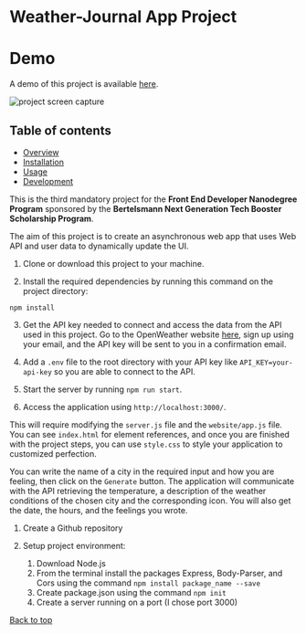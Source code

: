 # Weather-Journal App Project

# Demo

A demo of this project is available [here]().

![project screen capture][def]

## Table of contents

[top]: #top

- [Overview][overview]
- [Installation][installation]
- [Usage][usage]
- [Development][development]

[overview]: #overview

This is the third mandatory project for the **Front End Developer Nanodegree Program** sponsored by the **Bertelsmann Next Generation Tech Booster Scholarship Program**.

The aim of this project is to create an asynchronous web app that uses Web API and user data to dynamically update the UI.

[installation]: #installation

1. Clone or download this project to your machine.

2. Install the required dependencies by running this command on the project directory:

```
npm install
```

3. Get the API key needed to connect and access the data from the API used in this project. Go to the OpenWeather website [here](https://openweathermap.org/), sign up using your email, and the API key will be sent to you in a confirmation email.

4. Add a `.env` file to the root directory with your API key like `API_KEY=your-api-key` so you are able to connect to the API.

5. Start the server by running `npm run start`.

6. Access the application using `http://localhost:3000/`.

This will require modifying the `server.js` file and the `website/app.js` file. You can see `index.html` for element references, and once you are finished with the project steps, you can use `style.css` to style your application to customized perfection.

[usage]: #usage

You can write the name of a city in the required input and how you are feeling, then click on the `Generate` button. The application will communicate with the API retrieving the temperature, a description of the weather conditions of the chosen city and the corresponding icon. You will also get the date, the hours, and the feelings you wrote.

[development]: #development

1. Create a Github repository

2. Setup project environment:
   1. Download Node.js
   2. From the terminal install the packages Express, Body-Parser, and Cors using the command `npm install package_name --save`
   3. Create package.json using the command `npm init`
   4. Create a server running on a port (I chose port 3000)

[Back to top][top]

[def]: http:
